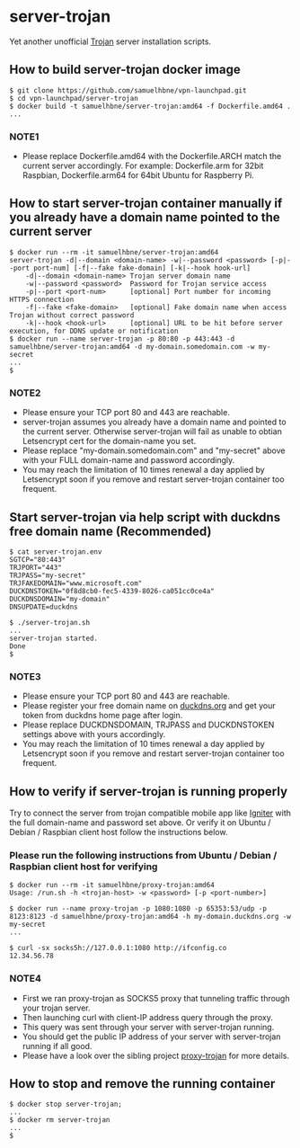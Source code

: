 # server-trojan

Yet another unofficial [Trojan](https://github.com/trojan-gfw/trojan) server installation scripts.

## How to build server-trojan docker image

```shell
$ git clone https://github.com/samuelhbne/vpn-launchpad.git
$ cd vpn-launchpad/server-trojan
$ docker build -t samuelhbne/server-trojan:amd64 -f Dockerfile.amd64 .
...
```

### NOTE1

- Please replace Dockerfile.amd64 with the Dockerfile.ARCH match the current server accordingly. For example: Dockerfile.arm for 32bit Raspbian, Dockerfile.arm64 for 64bit Ubuntu for Raspberry Pi.

## How to start server-trojan container manually if you already have a domain name pointed to the current server

```shell
$ docker run --rm -it samuelhbne/server-trojan:amd64
server-trojan -d|--domain <domain-name> -w|--password <password> [-p|--port port-num] [-f|--fake fake-domain] [-k|--hook hook-url]
    -d|--domain <domain-name> Trojan server domain name
    -w|--password <password>  Password for Trojan service access
    -p|--port <port-num>      [optional] Port number for incoming HTTPS connection
    -f|--fake <fake-domain>   [optional] Fake domain name when access Trojan without correct password
    -k|--hook <hook-url>      [optional] URL to be hit before server execution, for DDNS update or notification
$ docker run --name server-trojan -p 80:80 -p 443:443 -d samuelhbne/server-trojan:amd64 -d my-domain.somedomain.com -w my-secret
...
$
```

### NOTE2

- Please ensure your TCP port 80 and 443 are reachable.
- server-trojan assumes you already have a domain name and pointed to the current server. Otherwise server-trojan will fail as unable to obtian Letsencrypt cert for the domain-name you set.
- Please replace "my-domain.somedomain.com" and "my-secret" above with your FULL domain-name and password accordingly.
- You may reach the limitation of 10 times renewal a day applied by Letsencrypt soon if you remove and restart server-trojan container too frequent.

## Start server-trojan via help script with duckdns free domain name (Recommended)

```shell
$ cat server-trojan.env
SGTCP="80:443"
TRJPORT="443"
TRJPASS="my-secret"
TRJFAKEDOMAIN="www.microsoft.com"
DUCKDNSTOKEN="0f8d8cb0-fec5-4339-8026-ca051cc0ce4a"
DUCKDNSDOMAIN="my-domain"
DNSUPDATE=duckdns

$ ./server-trojan.sh
...
server-trojan started.
Done
$
```

### NOTE3

- Please ensure your TCP port 80 and 443 are reachable.
- Please register your free domain name on [duckdns.org](https://duckdns.org) and get your token from duckdns home page after login.
- Please replace DUCKDNSDOMAIN, TRJPASS and DUCKDNSTOKEN settings above with yours accordingly.
- You may reach the limitation of 10 times renewal a day applied by Letsencrypt soon if you remove and restart server-trojan container too frequent.

## How to verify if server-trojan is running properly

Try to connect the server from trojan compatible mobile app like [Igniter](https://github.com/trojan-gfw/igniter) with the full domain-name and password set above. Or verify it on Ubuntu / Debian / Raspbian client host follow the instructions below.

### Please run the following instructions from Ubuntu / Debian / Raspbian client host for verifying

```shell
$ docker run --rm -it samuelhbne/proxy-trojan:amd64
Usage: /run.sh -h <trojan-host> -w <password> [-p <port-number>]

$ docker run --name proxy-trojan -p 1080:1080 -p 65353:53/udp -p 8123:8123 -d samuelhbne/proxy-trojan:amd64 -h my-domain.duckdns.org -w my-secret
...

$ curl -sx socks5h://127.0.0.1:1080 http://ifconfig.co
12.34.56.78
```

### NOTE4

- First we ran proxy-trojan as SOCKS5 proxy that tunneling traffic through your trojan server.
- Then launching curl with client-IP address query through the proxy.
- This query was sent through your server with server-trojan running.
- You should get the public IP address of your server with server-trojan running if all good.
- Please have a look over the sibling project [proxy-trojan](https://github.com/samuelhbne/vpn-launchpad/tree/master/proxy-trojan) for more details.

## How to stop and remove the running container

```shell
$ docker stop server-trojan;
...
$ docker rm server-trojan
...
$
```
